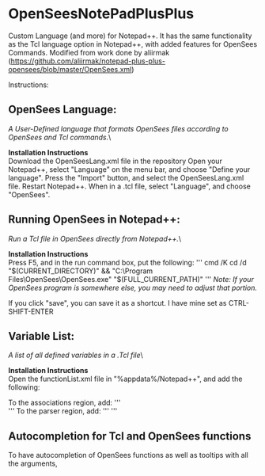 # OpenSeesNotePadPlusPlus
Custom Language (and more) for Notepad++. It has the same functionality as the Tcl language option in Notepad++, with added features for OpenSees Commands. Modified from work done by aliirmak (https://github.com/aliirmak/notepad-plus-plus-opensees/blob/master/OpenSees.xml)

Instructions:
## OpenSees Language:
  *A User-Defined language that formats OpenSees files according to OpenSees and Tcl commands.*\
  
  **Installation Instructions**\
  Download the OpenSeesLang.xml file in the repository
  Open your Notepad++, select "Language" on the menu bar, and choose "Define your language".
  Press the "Import" button, and select the OpenSeesLang.xml file.
  Restart Notepad++.
  When in a .tcl file, select "Language", and choose "OpenSees".
  
## Running OpenSees in Notepad++:
  *Run a Tcl file in OpenSees directly from Notepad++.*\
  
  **Installation Instructions**\
  Press F5, and in the run command box, put the following:
  '''
	cmd /K cd /d "$(CURRENT_DIRECTORY)" && "C:\Program Files\OpenSees\OpenSees.exe" "$(FULL_CURRENT_PATH)"
  '''
  *Note: If your OpenSees program is somewhere else, you may need to adjust that portion.*
  
  If you click "save", you can save it as a shortcut. I have mine set as CTRL-SHIFT-ENTER
  
## Variable List:
  *A list of all defined variables in a .Tcl file*\
  
  **Installation Instructions**\
  Open the functionList.xml file in "%appdata%/Notepad++", and add the following:
  
  To the associations region, add:
	'''
	<association id=     "OpenSees_variables" userDefinedLangName="OpenSees"       />		
	'''
  To the parser region, add: 
  	'''
	<parser id="OpenSees_variables" displayName="Variable" commentExpr="(#)">
		<function
				mainExpr="^[\t ]*(set|append|variable|lappend)[\t ]+\w+"
				displayMode="$variableName">
			<functionName>
				<nameExpr expr="((?<=set\s)|(?<=variable\s)|(?<=append\s)|(?<=lappend\s))\s*\w+"/>
			</functionName>
		</function>
	</parser>
	'''
## Autocompletion for Tcl and OpenSees functions
  To have autocompletion of OpenSees functions as well as tooltips with all the arguments,

  
